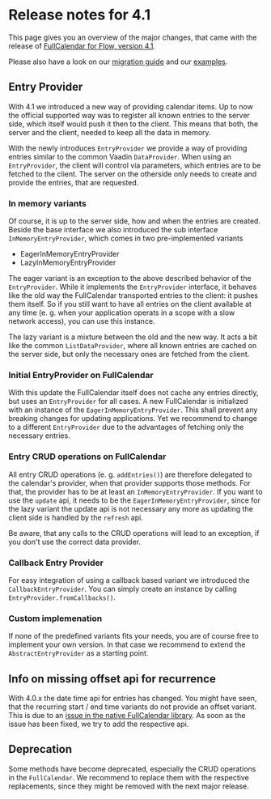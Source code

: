 # Release notes for 4.1
This page gives you an overview of the major changes, that came with the release of [FullCalendar for Flow, version 4.1](https://vaadin.com/directory/component/full-calendar-flow).

Please also have a look on our [migration guide](https://github.com/stefanuebe/vaadin_fullcalendar/wiki/FullCalendar-MigrationGuides#migrating-from-40--41) and our [examples](https://github.com/stefanuebe/vaadin_fullcalendar/wiki/FullCalendar-Examples).

## Entry Provider
With 4.1 we introduced a new way of providing calendar items. Up to now the official supported way was to register all known entries to the server side, which itself would push it then to the client. This means that both, the server and the client, needed to keep all the data in memory.

With the newly introduces `EntryProvider` we provide a way of providing entries similar to the common Vaadin `DataProvider`. When using an `EntryProvider`, the client will control via parameters, which entries are to be fetched to the client. The server on the otherside only needs to create and provide the entries, that are requested.

### In memory variants
Of course, it is up to the server side, how and when the entries are created. Beside the base interface we also introduced the sub interface `InMemoryEntryProvider`, which comes in two pre-implemented variants
* EagerInMemoryEntryProvider
* LazyInMemoryEntryProvider

The eager variant is an exception to the above described behavior of the `EntryProvider`. While it implements the `EntryProvider` interface, it behaves like the old way the FullCalendar transported entries to the client: it pushes them itself. So if you still want to have all entries on the client available at any time (e. g. when your application operats in a scope with a slow network access), you can use this instance.

The lazy variant is a mixture between the old and the new way. It acts a bit like the common `ListDataProvider`, where all known entries are cached on the server side, but only the necessary ones are fetched from the client.

### Initial EntryProvider on FullCalendar
With this update the FullCalendar itself does not cache any entries directly, but uses an `EntryProvider` for all cases. A new FullCalendar is initialized with an instance of the `EagerInMemoryEntryProvider`. This shall prevent any breaking changes for updating applications. Yet we recommend to change to a different `EntryProvider` due to the advantages of fetching only the necessary entries.

### Entry CRUD operations on FullCalendar
All entry CRUD operations (e. g. `addEntries()`) are therefore delegated to the calendar's provider, when that provider supports those methods. For that, the provider has to be at least an `InMemoryEntryProvider`. If you want to use the `update` api, it needs to be the `EagerInMemoryEntryProvider`, since for the lazy variant the update api is not necessary any more as updating the client side is handled by the `refresh` api.

Be aware, that any calls to the CRUD operations will lead to an exception, if you don't use the correct data provider.

### Callback Entry Provider
For easy integration of using a callback based variant we introduced the `CallbackEntryProvider`. You can simply create an instance by calling `EntryProvider.fromCallbacks()`.

### Custom implemenation
If none of the predefined variants fits your needs, you are of course free to implement your own version. In that case we recommend to extend the `AbstractEntryProvider` as a starting point.

## Info on missing offset api for recurrence
With 4.0.x the date time api for entries has changed. You might have seen, that the recurring start / end time variants do not provide an offset variant. This is due to an [issue in the native FullCalendar library](https://github.com/fullcalendar/fullcalendar/issues/5273). As soon as the issue has been fixed, we try to add the respective api.

## Deprecation
Some methods have become deprecated, especially the CRUD operations in the `FullCalendar`. We recommend to replace them with the respective replacements, since they might be removed with the next major release.


 